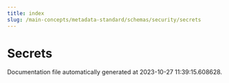 ```yaml
---
title: index
slug: /main-concepts/metadata-standard/schemas/security/secrets
---
```


# Secrets

Documentation file automatically generated at 2023-10-27 11:39:15.608628.
